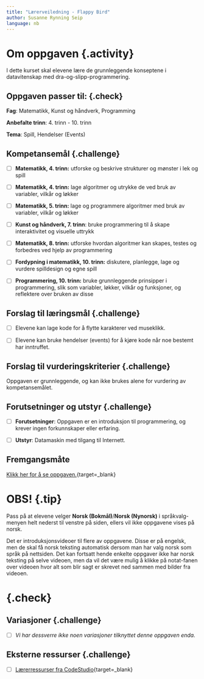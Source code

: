 ```yaml
---
title: "Lærerveiledning - Flappy Bird"
author: Susanne Rynning Seip
language: nb
---
```


# Om oppgaven {.activity}

I dette kurset skal elevene lære de grunnleggende konseptene i datavitenskap med dra-og-slipp-programmering.

## Oppgaven passer til: {.check}

 __Fag__: Matematikk, Kunst og håndverk, Programming

__Anbefalte trinn__: 4. trinn - 10. trinn

__Tema__: Spill, Hendelser (Events)

## Kompetansemål {.challenge}

- [ ] __Matematikk, 4. trinn:__ utforske og beskrive strukturer og mønster i lek og spill

- [ ] __Matematikk, 4. trinn:__ lage algoritmer og utrykke de ved bruk av variabler, vilkår og løkker

- [ ] __Matematikk, 5. trinn:__ lage og programmere algoritmer med bruk av variabler, vilkår og løkker

- [ ] __Kunst og håndverk, 7. trinn__: bruke programmering til å skape interaktivitet og visuelle uttrykk

- [ ] __Matematikk, 8. trinn:__ utforske hvordan algoritmer kan skapes, testes og forbedres ved hjelp av programmering

- [ ] __Fordypning i matematikk, 10. trinn:__ diskutere, planlegge, lage og vurdere spilldesign og egne spill

- [ ] __Programmering, 10. trinn:__ bruke grunnleggende prinsipper i programmering, slik som variabler, løkker, vilkår og funksjoner, og reflektere over bruken av disse

## Forslag til læringsmål {.challenge}

- [ ] Elevene kan lage kode for å flytte karakterer ved museklikk.

- [ ] Elevene kan bruke hendelser (events) for å kjøre kode når noe bestemt har inntruffet.

## Forslag til vurderingskriterier {.challenge}

Oppgaven er grunnleggende, og kan ikke brukes alene for vurdering av kompetansemålet.

## Forutsetninger og utstyr {.challenge}

- [ ] __Forutsetninger__: Oppgaven er en introduksjon til programmering, og krever ingen forkunnskaper eller erfaring.

- [ ] __Utstyr__: Datamaskin med tilgang til Internett.

## Fremgangsmåte

[Klikk her for å se oppgaven.](https://studio.code.org/flappy/1){target=_blank}

# OBS! {.tip}
Pass på at elevene velger __Norsk (Bokmål)__/__Norsk (Nynorsk)__ i språkvalg-menyen helt nederst til venstre på siden, ellers vil ikke oppgavene vises på norsk.

Det er introduksjonsvideoer til flere av oppgavene. Disse er på engelsk, men de skal få norsk teksting automatisk dersom man har valg norsk som språk på nettsiden. Det kan fortsatt hende enkelte oppgaver ikke har norsk teksting på selve videoen, men da vil det være mulig å klikke på notat-fanen over videoen hvor alt som blir sagt er skrevet ned sammen med bilder fra videoen.

<!--Workaround to get V and ER out of the tip box-->
# {.check}

## Variasjoner {.challenge}

- [ ]  _Vi har dessverre ikke noen variasjoner tilknyttet denne oppgaven enda._

## Eksterne ressurser {.challenge}

- [ ] [Lærerressurser fra CodeStudio](https://code.org/hourofcode/flappy){target=_blank}
